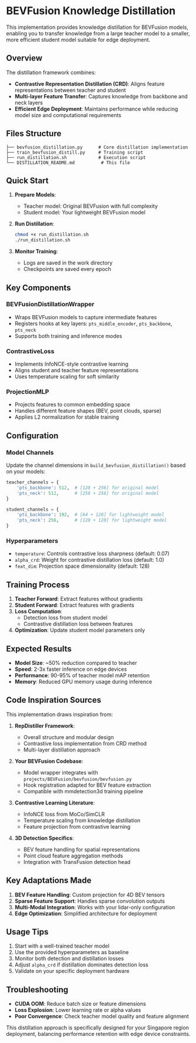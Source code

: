 # BEVFusion Knowledge Distillation

This implementation provides knowledge distillation for BEVFusion models, enabling you to transfer knowledge from a large teacher model to a smaller, more efficient student model suitable for edge deployment.

## Overview

The distillation framework combines:
- **Contrastive Representation Distillation (CRD)**: Aligns feature representations between teacher and student
- **Multi-layer Feature Transfer**: Captures knowledge from backbone and neck layers
- **Efficient Edge Deployment**: Maintains performance while reducing model size and computational requirements

## Files Structure

```
├── bevfusion_distillation.py      # Core distillation implementation
├── train_bevfusion_distill.py     # Training script
├── run_distillation.sh            # Execution script
└── DISTILLATION_README.md          # This file
```

## Quick Start

1. **Prepare Models**:
   - Teacher model: Original BEVFusion with full complexity
   - Student model: Your lightweight BEVFusion model

2. **Run Distillation**:
   ```bash
   chmod +x run_distillation.sh
   ./run_distillation.sh
   ```

3. **Monitor Training**:
   - Logs are saved in the work directory
   - Checkpoints are saved every epoch

## Key Components

### BEVFusionDistillationWrapper
- Wraps BEVFusion models to capture intermediate features
- Registers hooks at key layers: `pts_middle_encoder`, `pts_backbone`, `pts_neck`
- Supports both training and inference modes

### ContrastiveLoss
- Implements InfoNCE-style contrastive learning
- Aligns student and teacher feature representations
- Uses temperature scaling for soft similarity

### ProjectionMLP
- Projects features to common embedding space
- Handles different feature shapes (BEV, point clouds, sparse)
- Applies L2 normalization for stable training

## Configuration

### Model Channels
Update the channel dimensions in `build_bevfusion_distillation()` based on your models:

```python
teacher_channels = {
    'pts_backbone': 512,  # [128 + 256] for original model
    'pts_neck': 512,      # [256 + 256] for original model
}

student_channels = {
    'pts_backbone': 192,  # [64 + 128] for lightweight model
    'pts_neck': 256,      # [128 + 128] for lightweight model
}
```

### Hyperparameters
- `temperature`: Controls contrastive loss sharpness (default: 0.07)
- `alpha_crd`: Weight for contrastive distillation loss (default: 1.0)
- `feat_dim`: Projection space dimensionality (default: 128)

## Training Process

1. **Teacher Forward**: Extract features without gradients
2. **Student Forward**: Extract features with gradients
3. **Loss Computation**: 
   - Detection loss from student model
   - Contrastive distillation loss between features
4. **Optimization**: Update student model parameters only

## Expected Results

- **Model Size**: ~50% reduction compared to teacher
- **Speed**: 2-3x faster inference on edge devices
- **Performance**: 90-95% of teacher model mAP retention
- **Memory**: Reduced GPU memory usage during inference

## Code Inspiration Sources

This implementation draws inspiration from:

1. **RepDistiller Framework**: 
   - Overall structure and modular design
   - Contrastive loss implementation from CRD method
   - Multi-layer distillation approach

2. **Your BEVFusion Codebase**:
   - Model wrapper integrates with `projects/BEVFusion/bevfusion/bevfusion.py`
   - Hook registration adapted for BEV feature extraction
   - Compatible with mmdetection3d training pipeline

3. **Contrastive Learning Literature**:
   - InfoNCE loss from MoCo/SimCLR
   - Temperature scaling from knowledge distillation
   - Feature projection from contrastive learning

4. **3D Detection Specifics**:
   - BEV feature handling for spatial representations
   - Point cloud feature aggregation methods
   - Integration with TransFusion detection head

## Key Adaptations Made

1. **BEV Feature Handling**: Custom projection for 4D BEV tensors
2. **Sparse Feature Support**: Handles sparse convolution outputs
3. **Multi-Modal Integration**: Works with your lidar-only configuration
4. **Edge Optimization**: Simplified architecture for deployment

## Usage Tips

1. Start with a well-trained teacher model
2. Use the provided hyperparameters as baseline
3. Monitor both detection and distillation losses
4. Adjust `alpha_crd` if distillation dominates detection loss
5. Validate on your specific deployment hardware

## Troubleshooting

- **CUDA OOM**: Reduce batch size or feature dimensions
- **Loss Explosion**: Lower learning rate or alpha values
- **Poor Convergence**: Check teacher model quality and feature alignment

This distillation approach is specifically designed for your Singapore region deployment, balancing performance retention with edge device constraints. 